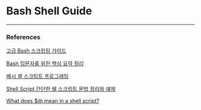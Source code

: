Bash Shell Guide
===

---




### References 

[고급 Bash 스크립팅 가이드](https://wiki.kldp.org/HOWTO/html/Adv-Bash-Scr-HOWTO/)

[Bash 입문자를 위한 핵심 요약 정리](https://blog.gaerae.com/2015/01/bash-hello-world.html)

[배시 셸 스크팁트 프로그래밍](https://www.lesstif.com/lpt/bash-shell-script-programming)

[Shell Script 간단한 쉘 스크립트 문법 정리와 예제](https://twpower.github.io/131-simple-shell-script-syntax)

[What does $@ mean in a shell script?](https://stackoverflow.com/questions/9994295/what-does-mean-in-a-shell-script)

